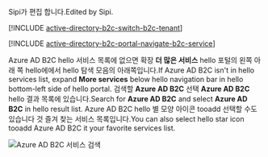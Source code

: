 <span data-ttu-id="a38ae-101">Sipi가 편집 합니다.</span><span class="sxs-lookup"><span data-stu-id="a38ae-101">Edited by Sipi.</span></span>

[!INCLUDE [active-directory-b2c-switch-b2c-tenant](active-directory-b2c-switch-b2c-tenant.md)]

[!INCLUDE [active-directory-b2c-portal-navigate-b2c-service](active-directory-b2c-portal-navigate-b2c-service.md)]

<span data-ttu-id="a38ae-102">Azure AD B2C hello 서비스 목록에 없으면 확장 **더 많은 서비스** hello 포털의 왼쪽 아래 쪽 hello에에서 hello 탐색 모음의 아래쪽입니다.</span><span class="sxs-lookup"><span data-stu-id="a38ae-102">If Azure AD B2C isn't in hello services list, expand **More services** below hello navigation bar in hello bottom-left side of hello portal.</span></span> <span data-ttu-id="a38ae-103">검색할 **Azure AD B2C** 선택 **Azure AD B2C** hello 결과 목록에 있습니다.</span><span class="sxs-lookup"><span data-stu-id="a38ae-103">Search for **Azure AD B2C** and select **Azure AD B2C** in hello result list.</span></span> <span data-ttu-id="a38ae-104">Azure AD B2C hello 별 모양 아이콘 tooadd 선택할 수도 있습니다 것 즐겨 찾는 서비스 목록입니다.</span><span class="sxs-lookup"><span data-stu-id="a38ae-104">You can also select hello star icon tooadd Azure AD B2C it your favorite services list.</span></span>

![Azure AD B2C 서비스 검색](media/active-directory-b2c-find-service-settings/navigate-to-azure-ad-b2c.png)

